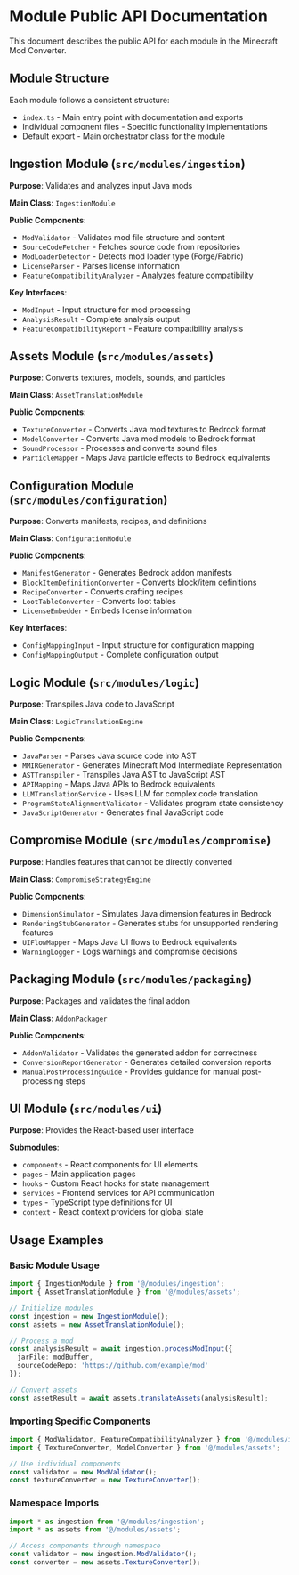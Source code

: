 # Module Public API Documentation

This document describes the public API for each module in the Minecraft Mod Converter.

## Module Structure

Each module follows a consistent structure:
- `index.ts` - Main entry point with documentation and exports
- Individual component files - Specific functionality implementations
- Default export - Main orchestrator class for the module

## Ingestion Module (`src/modules/ingestion`)

**Purpose**: Validates and analyzes input Java mods

**Main Class**: `IngestionModule`

**Public Components**:
- `ModValidator` - Validates mod file structure and content
- `SourceCodeFetcher` - Fetches source code from repositories
- `ModLoaderDetector` - Detects mod loader type (Forge/Fabric)
- `LicenseParser` - Parses license information
- `FeatureCompatibilityAnalyzer` - Analyzes feature compatibility

**Key Interfaces**:
- `ModInput` - Input structure for mod processing
- `AnalysisResult` - Complete analysis output
- `FeatureCompatibilityReport` - Feature compatibility analysis

## Assets Module (`src/modules/assets`)

**Purpose**: Converts textures, models, sounds, and particles

**Main Class**: `AssetTranslationModule`

**Public Components**:
- `TextureConverter` - Converts Java mod textures to Bedrock format
- `ModelConverter` - Converts Java mod models to Bedrock format
- `SoundProcessor` - Processes and converts sound files
- `ParticleMapper` - Maps Java particle effects to Bedrock equivalents

## Configuration Module (`src/modules/configuration`)

**Purpose**: Converts manifests, recipes, and definitions

**Main Class**: `ConfigurationModule`

**Public Components**:
- `ManifestGenerator` - Generates Bedrock addon manifests
- `BlockItemDefinitionConverter` - Converts block/item definitions
- `RecipeConverter` - Converts crafting recipes
- `LootTableConverter` - Converts loot tables
- `LicenseEmbedder` - Embeds license information

**Key Interfaces**:
- `ConfigMappingInput` - Input structure for configuration mapping
- `ConfigMappingOutput` - Complete configuration output

## Logic Module (`src/modules/logic`)

**Purpose**: Transpiles Java code to JavaScript

**Main Class**: `LogicTranslationEngine`

**Public Components**:
- `JavaParser` - Parses Java source code into AST
- `MMIRGenerator` - Generates Minecraft Mod Intermediate Representation
- `ASTTranspiler` - Transpiles Java AST to JavaScript AST
- `APIMapping` - Maps Java APIs to Bedrock equivalents
- `LLMTranslationService` - Uses LLM for complex code translation
- `ProgramStateAlignmentValidator` - Validates program state consistency
- `JavaScriptGenerator` - Generates final JavaScript code

## Compromise Module (`src/modules/compromise`)

**Purpose**: Handles features that cannot be directly converted

**Main Class**: `CompromiseStrategyEngine`

**Public Components**:
- `DimensionSimulator` - Simulates Java dimension features in Bedrock
- `RenderingStubGenerator` - Generates stubs for unsupported rendering features
- `UIFlowMapper` - Maps Java UI flows to Bedrock equivalents
- `WarningLogger` - Logs warnings and compromise decisions

## Packaging Module (`src/modules/packaging`)

**Purpose**: Packages and validates the final addon

**Main Class**: `AddonPackager`

**Public Components**:
- `AddonValidator` - Validates the generated addon for correctness
- `ConversionReportGenerator` - Generates detailed conversion reports
- `ManualPostProcessingGuide` - Provides guidance for manual post-processing steps

## UI Module (`src/modules/ui`)

**Purpose**: Provides the React-based user interface

**Submodules**:
- `components` - React components for UI elements
- `pages` - Main application pages
- `hooks` - Custom React hooks for state management
- `services` - Frontend services for API communication
- `types` - TypeScript type definitions for UI
- `context` - React context providers for global state

## Usage Examples

### Basic Module Usage

```typescript
import { IngestionModule } from '@/modules/ingestion';
import { AssetTranslationModule } from '@/modules/assets';

// Initialize modules
const ingestion = new IngestionModule();
const assets = new AssetTranslationModule();

// Process a mod
const analysisResult = await ingestion.processModInput({
  jarFile: modBuffer,
  sourceCodeRepo: 'https://github.com/example/mod'
});

// Convert assets
const assetResult = await assets.translateAssets(analysisResult);
```

### Importing Specific Components

```typescript
import { ModValidator, FeatureCompatibilityAnalyzer } from '@/modules/ingestion';
import { TextureConverter, ModelConverter } from '@/modules/assets';

// Use individual components
const validator = new ModValidator();
const textureConverter = new TextureConverter();
```

### Namespace Imports

```typescript
import * as ingestion from '@/modules/ingestion';
import * as assets from '@/modules/assets';

// Access components through namespace
const validator = new ingestion.ModValidator();
const converter = new assets.TextureConverter();
```